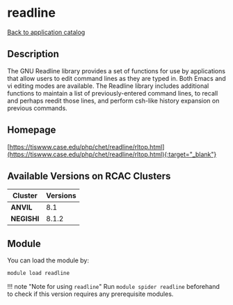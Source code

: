 # readline

[Back to application catalog](../app_catalog.md)

## Description

The GNU Readline library provides a set of functions for use by applications that allow users to edit command lines as they are typed in. Both Emacs and vi editing modes are available. The Readline library includes additional functions to maintain a list of previously-entered command lines, to recall and perhaps reedit those lines, and perform csh-like history expansion on previous commands.

## Homepage

[https://tiswww.case.edu/php/chet/readline/rltop.html](https://tiswww.case.edu/php/chet/readline/rltop.html){:target="_blank"}

## Available Versions on RCAC Clusters

|Cluster|Versions|
|---|---|
**ANVIL**|8.1
**NEGISHI**|8.1.2

## Module

You can load the module by:

```bash
module load readline
```

!!! note "Note for using `readline`"
    Run `module spider readline` beforehand to check if this version requires any prerequisite modules.
